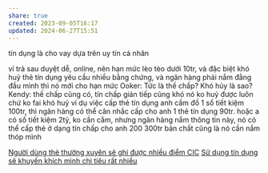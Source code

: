 ```yaml
---
share: true
created: 2023-09-05T16:17
updated: 2024-06-27T15:51
---
```

tín dụng là cho vay dựa trên uy tín cá nhân

ví trả sau duyệt dễ, online, nên hạn mức lèo tèo dưới 10tr, và đặc biệt khó huỷ
thẻ tín dụng yêu cầu nhiều bằng chứng, và ngân hàng phải nắm đằng đầu mình thì nó mới cho hạn mức
Ooker: Tức là thế chấp?
Khó hủy là sao?
Kendy: thế chấp cũng có, tín chấp gián tiếp cũng khó
nó ko huỷ được luôn chứ ko fai khó huỷ
ví dụ việc cấp thẻ tín dụng
anh cầm đồ 1 sổ tiết kiệm 100tr, thì ngân hàng có thể cân nhắc cấp cho anh 1 thẻ tín dụng 90tr. hoặc a có số tiết kiệm 2tỷ, ko cần cằm, nhưng ngân hàng nắm thông tin này, nó có thể cấp thẻ ở dạng tín chấp cho anh 200 300tr
bản chất cũng là nó cần nắm thóp mình

[Người dùng thẻ thường xuyên sẽ ghi được nhiều điểm CIC](./Ng%C6%B0%E1%BB%9Di%20d%C3%B9ng%20th%E1%BA%BB%20th%C6%B0%E1%BB%9Dng%20xuy%C3%AAn%20s%E1%BA%BD%20ghi%20%C4%91%C6%B0%E1%BB%A3c%20nhi%E1%BB%81u%20%C4%91i%E1%BB%83m%20CIC.md)
[Sử dụng tín dụng sẽ khuyến khích mình chi tiêu rất nhiều](./S%E1%BB%AD%20d%E1%BB%A5ng%20t%C3%ADn%20d%E1%BB%A5ng%20s%E1%BA%BD%20khuy%E1%BA%BFn%20kh%C3%ADch%20m%C3%ACnh%20chi%20ti%C3%AAu%20r%E1%BA%A5t%20nhi%E1%BB%81u.md)